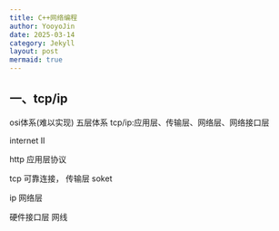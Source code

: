 ```yaml
---
title: C++网络编程
author: YooyoJin
date: 2025-03-14
category: Jekyll
layout: post
mermaid: true
---
```


## 一、tcp/ip

osi体系(难以实现)
五层体系
tcp/ip:应用层、传输层、网络层、网络接口层

internet II

http 应用层协议

tcp 可靠连接， 传输层 soket

ip 网络层

硬件接口层 网线



